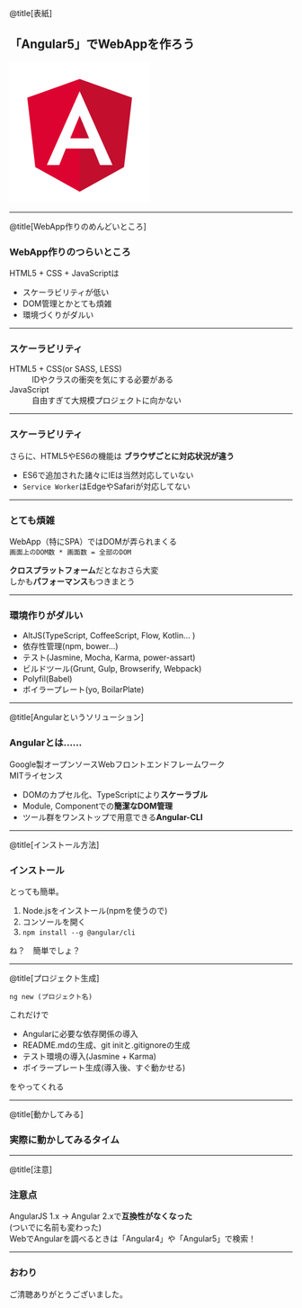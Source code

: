 @title[表紙]
## 「Angular5」でWebAppを作ろう

![logo](assets/angular.png)

---

@title[WebApp作りのめんどいところ]
### WebApp作りのつらいところ

HTML5 + CSS + JavaScriptは

- スケーラビリティが低い
- DOM管理とかとても煩雑
- 環境づくりがダルい

---

### スケーラビリティ

<dl>
  <dt>HTML5 + CSS(or SASS, LESS)</dt>
  <dd>IDやクラスの衝突を気にする必要がある</dd>
  <dt>JavaScript</dt>
  <dd>自由すぎて大規模プロジェクトに向かない</dd>
</dl>

---

### スケーラビリティ

さらに、HTML5やES6の機能は
**ブラウザごとに対応状況が違う**

- ES6で追加された諸々にIEは当然対応していない
- `Service Worker`はEdgeやSafariが対応してない


---

### とても煩雑

WebApp（特にSPA）ではDOMが弄られまくる  
`画面上のDOM数 * 画面数 = 全部のDOM`

**クロスプラットフォーム**だとなおさら大変  
しかも**パフォーマンス**もつきまとう

---

### 環境作りがダルい

- AltJS(TypeScript, CoffeeScript, Flow, Kotlin... )
- 依存性管理(npm, bower...)
- テスト(Jasmine, Mocha, Karma, power-assart)
- ビルドツール(Grunt, Gulp, Browserify, Webpack)
- Polyfil(Babel)
- ボイラープレート(yo, BoilarPlate)

--- 

@title[Angularというソリューション]
### Angularとは……

Google製オープンソースWebフロントエンドフレームワーク  
MITライセンス

- DOMのカプセル化、TypeScriptにより**スケーラブル**
- Module, Componentでの**簡潔なDOM管理**
- ツール群をワンストップで用意できる**Angular-CLI**

---

@title[インストール方法]
### インストール

とっても簡単。

1. Node.jsをインストール(npmを使うので)
2. コンソールを開く
3. `npm install --g @angular/cli`

ね？　簡単でしょ？

---

@title[プロジェクト生成]

`ng new (プロジェクト名)`

これだけで

+ Angularに必要な依存関係の導入
+ README.mdの生成、git initと.gitignoreの生成
+ テスト環境の導入(Jasmine + Karma)
+ ボイラープレート生成(導入後、すぐ動かせる)

をやってくれる

---

@title[動かしてみる]

### 実際に動かしてみるタイム

---

@title[注意]

### 注意点

AngularJS 1.x → Angular 2.xで**互換性がなくなった**  
(ついでに名前も変わった)  
WebでAngularを調べるときは「Angular4」や「Angular5」で検索！

--- 

### おわり

ご清聴ありがとうございました。
